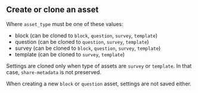 ## Create or clone an asset

Where `asset_type` must be one of these values:

* block (can be cloned to `block`, `question`, `survey`, `template`)
* question (can be cloned to `question`, `survey`, `template`)
* survey (can be cloned to `block`, `question`, `survey`, `template`)
* template (can be cloned to `survey`, `template`)

Settings are cloned only when type of assets are `survey` or `template`.
In that case, `share-metadata` is not preserved.

When creating a new `block` or `question` asset, settings are not saved either.
